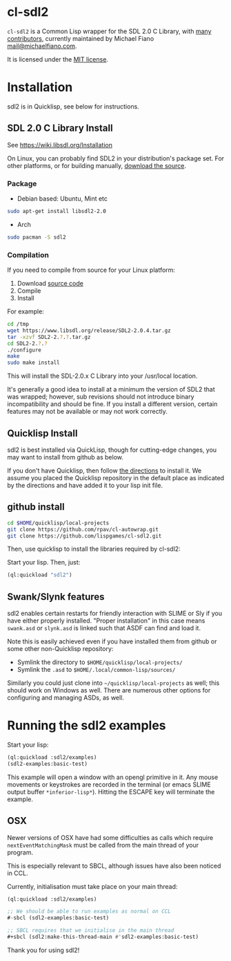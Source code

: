 # cl-sdl2

`cl-sdl2` is a Common Lisp wrapper for the SDL 2.0 C Library, with [many contributors](https://github.com/lispgames/cl-sdl2/graphs/contributors), currently maintained by Michael Fiano <mail@michaelfiano.com>.

It is licensed under the [MIT license](https://opensource.org/licenses/MIT).

# Installation

sdl2 is in Quicklisp, see below for instructions.

## SDL 2.0 C Library Install
See https://wiki.libsdl.org/Installation

On Linux, you can probably find SDL2 in your distribution's package
set.  For other platforms, or for building manually, [download the
source](http://www.libsdl.org/download-2.0.php).

### Package
* Debian based: Ubuntu, Mint etc
```bash
sudo apt-get install libsdl2-2.0
```
* Arch
```bash
sudo pacman -S sdl2
```

### Compilation

If you need to compile from source for your Linux platform:

1. Download [source code](https://www.libsdl.org/download-2.0.php)
2. Compile
3. Install

For example:
```bash
cd /tmp
wget https://www.libsdl.org/release/SDL2-2.0.4.tar.gz
tar -xzvf SDL2-2.?.?.tar.gz
cd SDL2-2.?.?
./configure
make
sudo make install
```

This will install the SDL-2.0.x C Library into your /usr/local location.

It's generally a good idea to install at a minimum the version of SDL2
that was wrapped; however, sub revisions should not introduce binary
incompatibility and should be fine.  If you install a different
version, certain features may not be available or may not work
correctly.

## Quicklisp Install

sdl2 is best installed via QuickLisp, though for cutting-edge changes,
you may want to install from github as below.

If you don't have Quicklisp, then follow [the
directions](http://www.quicklisp.org/beta/) to install it. We assume
you placed the Quicklisp repository in the default place as indicated
by the directions and have added it to your lisp init file.

## github install
```bash
cd $HOME/quicklisp/local-projects
git clone https://github.com/rpav/cl-autowrap.git
git clone https://github.com/lispgames/cl-sdl2.git
```

Then, use quicklisp to install the libraries required by cl-sdl2:

Start your lisp. Then, just:

```lisp
(ql:quickload "sdl2")
```

## Swank/Slynk features

sdl2 enables certain restarts for friendly interaction with SLIME or
Sly if you have either properly installed.  "Proper installation" in
this case means `swank.asd` or `slynk.asd` is linked such that ASDF
can find and load it.

Note this is easily achieved even if you have installed them from
github or some other non-Quicklisp repository:

* Symlink the directory to `$HOME/quicklisp/local-projects/`
* Symlink the `.asd` to `$HOME/.local/common-lisp/sources/`

Similarly you could just clone into `~/quicklisp/local-projects` as
well; this should work on Windows as well.  There are numerous other
options for configuring and managing ASDs, as well.

# Running the sdl2 examples

Start your lisp:

```lisp
(ql:quickload :sdl2/examples)
(sdl2-examples:basic-test)
```

This example will open a window with an opengl primitive in it. Any mouse
movements or keystrokes are recorded in the terminal (or emacs SLIME output
buffer ```*inferior-lisp*```). Hitting the ESCAPE key will terminate the example.

## OSX

Newer versions of OSX have had some difficulties as calls which require
`nextEventMatchingMask` must be called from the main thread of your program.

This is especially relevant to SBCL, although issues have also been noticed in CCL.

Currently, initialisation must take place on your main thread:

```lisp
(ql:quickload :sdl2/examples)

;; We should be able to run examples as normal on CCL
#-sbcl (sdl2-examples:basic-test)

;; SBCL requires that we initialise in the main thread
#+sbcl (sdl2:make-this-thread-main #'sdl2-examples:basic-test)
```

Thank you for using sdl2!
